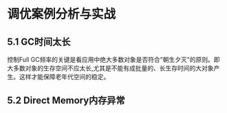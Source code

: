 # 调优案例分析与实战

## 5.1 GC时间太长

控制Full GC频率的关键是看应用中绝大多数对象是否符合"朝生夕灭"的原则。即大多数对象的生存空间不应太长,尤其是不能有成批量的、长生存时间的大对象产生。这样才能保障老年代空间的稳定。

## 5.2 Direct Memory内存异常

